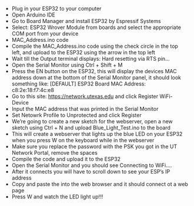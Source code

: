 - Plug in your ESP32 to your computer
- Open Arduino IDE
- Go to Board Manager and install ESP32 by Espressif Systems
- Select: ESP32 Wrover Module from boards and select the appropriate COM port from your device
- MAC_Address.ino code 
- Compile the MAC_Address.ino code using the check circle in the top left, and upload to the ESP32 using the arrow in the top left
- Wait till the Output terminal displays: Hard resetting via RTS pin… 
- Open the Serial Monitor using Ctrl + Shift + M
- Press the EN button on the ESP32, this will display the devices MAC address down at the bottom of the Serial Monitor panel, it should look something like: [DEFAULT] ESP32 Board MAC Address: c8:2e:18:f7:4c:e8
- Go to this site: https://network.utexas.edu and click Register WiFi-Device
- Input the MAC address that was printed in the Serial Monitor
- Set Netowrk Profile to Unprotected and click Register
- We’re going to create a new sketch for the webserver, open a new sketch using Ctrl + N and upload Blue_Light_Test.ino to the board 
- This will create a webserver that lights up the blue LED on your ESP32 when you press W on the keyboard while in the webserver
- Make sure you replace the password with the PSK you got in the UT Network Portal, remove the spaces
- Compile the code and upload it to the ESP32
- Open the Serial Monitor and you should see Connecting to WiFi....
- After it connects you will have to scroll down to see your ESP’s IP address
- Copy and paste the into the web browser and it should connect ot a web page
- Press W and watch the LED light up!!!

